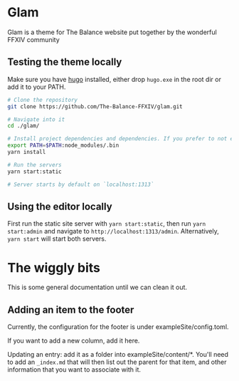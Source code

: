# Glam

Glam is a theme for The Balance website put together by the wonderful FFXIV community

## Testing the theme locally

Make sure you have [hugo](https://gohugo.io/getting-started/installing/) installed, either drop `hugo.exe` in the root dir or add it to your PATH.

```sh
# Clone the repository
git clone https://github.com/The-Balance-FFXIV/glam.git

# Navigate into it
cd ./glam/

# Install project dependencies and dependencies. If you prefer to not edit PATH, you can install globally.
export PATH=$PATH:node_modules/.bin
yarn install

# Run the servers
yarn start:static

# Server starts by default on `localhost:1313`
```


## Using the editor locally

First run the static site server with `yarn start:static`, then run `yarn start:admin` and navigate to `http://localhost:1313/admin`.
Alternatively, `yarn start` will start both servers.

# The wiggly bits
This is some general documentation until we can clean it out.

## Adding an item to the footer

Currently, the configuration for the footer is under exampleSite/config.toml.

If you want to add a new column, add it here.

Updating an entry: add it as a folder into exampleSite/content/*. You'll need to 
add an ``_index.md`` that will then list out the parent for that item, and other information
that you want to associate with it.
